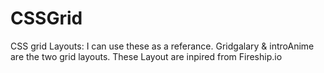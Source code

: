 # CSSGrid
<!-- these project I made by following FireShip io "the joy of grid" tutorial. -->
<!-- https://gridbyexample.com/examples/ -->

CSS grid Layouts: I can use these as a referance.
Gridgalary & introAnime are the two grid layouts.
These Layout are inpired from Fireship.io
